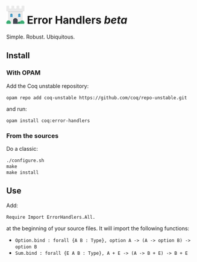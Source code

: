 # ![Logo](https://raw.githubusercontent.com/clarus/icons/master/castle-48.png) Error Handlers *beta*
Simple. Robust. Ubiquitous.

## Install
### With OPAM
Add the Coq unstable repository:

    opam repo add coq-unstable https://github.com/coq/repo-unstable.git

and run:

    opam install coq:error-handlers

### From the sources
Do a classic:

    ./configure.sh
    make
    make install

## Use
Add:

    Require Import ErrorHandlers.All.

at the beginning of your source files. It will import the following functions:
* `Option.bind : forall {A B : Type}, option A -> (A -> option B) -> option B`
* `Sum.bind : forall {E A B : Type}, A + E -> (A -> B + E) -> B + E`
